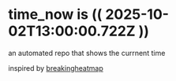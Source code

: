 # time_now is (( 2025-10-02T13:00:00.722Z ))

an automated repo that shows the currnent time

inspired by [breakingheatmap](https://github.com/breakingheatmap/breakingheatmap)